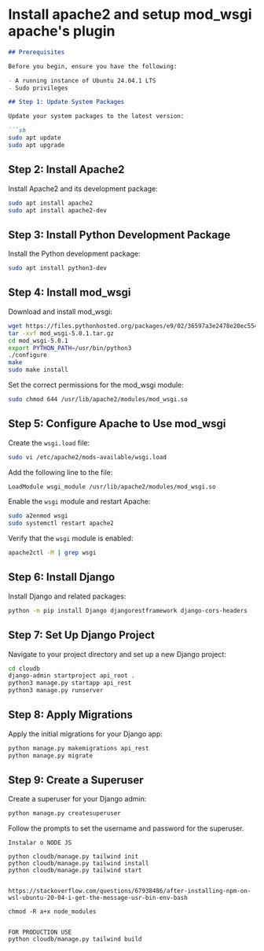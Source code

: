 # Install apache2 and setup mod_wsgi apache's plugin 
```markdown
## Prerequisites

Before you begin, ensure you have the following:

- A running instance of Ubuntu 24.04.1 LTS
- Sudo privileges

## Step 1: Update System Packages

Update your system packages to the latest version:

```sh
sudo apt update
sudo apt upgrade
```

## Step 2: Install Apache2

Install Apache2 and its development package:

```sh
sudo apt install apache2
sudo apt install apache2-dev
```

## Step 3: Install Python Development Package

Install the Python development package:

```sh
sudo apt install python3-dev
```

## Step 4: Install mod_wsgi

Download and install mod_wsgi:

```sh
wget https://files.pythonhosted.org/packages/e9/02/36597a3e2478e20ec55432dd153fd23067d2dc5ec736ae16ccc08905f8cb/mod_wsgi-5.0.1.tar.gz
tar -xvf mod_wsgi-5.0.1.tar.gz
cd mod_wsgi-5.0.1
export PYTHON_PATH=/usr/bin/python3
./configure
make
sudo make install
```

Set the correct permissions for the mod_wsgi module:

```sh
sudo chmod 644 /usr/lib/apache2/modules/mod_wsgi.so
```

## Step 5: Configure Apache to Use mod_wsgi

Create the `wsgi.load` file:

```sh
sudo vi /etc/apache2/mods-available/wsgi.load
```

Add the following line to the file:

```sh
LoadModule wsgi_module /usr/lib/apache2/modules/mod_wsgi.so
```

Enable the `wsgi` module and restart Apache:

```sh
sudo a2enmod wsgi
sudo systemctl restart apache2
```

Verify that the `wsgi` module is enabled:

```sh
apache2ctl -M | grep wsgi
```

## Step 6: Install Django

Install Django and related packages:

```sh
python -m pip install Django djangorestframework django-cors-headers
```

## Step 7: Set Up Django Project

Navigate to your project directory and set up a new Django project:

```sh
cd cloudb
django-admin startproject api_root .
python3 manage.py startapp api_rest
python3 manage.py runserver
```

## Step 8: Apply Migrations

Apply the initial migrations for your Django app:

```sh
python manage.py makemigrations api_rest
python manage.py migrate
```

## Step 9: Create a Superuser

Create a superuser for your Django admin:

```sh
python manage.py createsuperuser
```

Follow the prompts to set the username and password for the superuser.
```
Instalar o NODE JS

python cloudb/manage.py tailwind init
python cloudb/manage.py tailwind install
python cloudb/manage.py tailwind start


https://stackoverflow.com/questions/67938486/after-installing-npm-on-wsl-ubuntu-20-04-i-get-the-message-usr-bin-env-bash

chmod -R a+x node_modules


FOR PRODUCTION USE
python cloudb/manage.py tailwind build